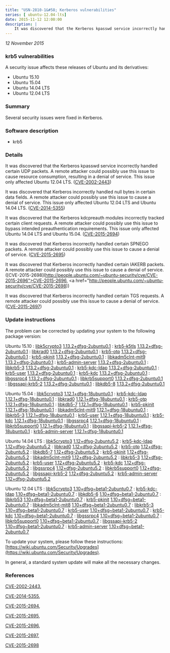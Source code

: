 ```yaml
---
title: "USN-2810-1&#58; Kerberos vulnerabilities"
series: [ ubuntu-12.04-lts]
date: 2015-11-12 12:00:00
description: |
    It was discovered that the Kerberos kpasswd service incorrectly handled certain UDP packets. A remote attacker could possibly use this issue to cause resource consumption, resulting in a denial of service. This issue only affected Ubuntu 12.04 LTS. ([CVE-2002-2443](http://people.ubuntu.com/~ubuntu-security/cve/CVE-2002-2443))
--- 
```

 
 

*12 November 2015*

### krb5 vulnerabilities

A security issue affects these releases of Ubuntu and its derivatives:

* Ubuntu 15.10
* Ubuntu 15.04
* Ubuntu 14.04 LTS
* Ubuntu 12.04 LTS

### Summary

Several security issues were fixed in Kerberos. 

### Software description

* krb5 

### Details

It was discovered that the Kerberos kpasswd service incorrectly handled certain UDP packets. A remote attacker could possibly use this issue to cause resource consumption, resulting in a denial of service. This issue only affected Ubuntu 12.04 LTS. ([CVE-2002-2443](http://people.ubuntu.com/~ubuntu-security/cve/CVE-2002-2443))

It was discovered that Kerberos incorrectly handled null bytes in certain data fields. A remote attacker could possibly use this issue to cause a denial of service. This issue only affected Ubuntu 12.04 LTS and Ubuntu 14.04 LTS. ([CVE-2014-5355](http://people.ubuntu.com/~ubuntu-security/cve/CVE-2014-5355))

It was discovered that the Kerberos kdcpreauth modules incorrectly tracked certain client requests. A remote attacker could possibly use this issue to bypass intended preauthentication requirements. This issue only affected Ubuntu 14.04 LTS and Ubuntu 15.04. ([CVE-2015-2694](http://people.ubuntu.com/~ubuntu-security/cve/CVE-2015-2694))

It was discovered that Kerberos incorrectly handled certain SPNEGO packets. A remote attacker could possibly use this issue to cause a denial of service. ([CVE-2015-2695](http://people.ubuntu.com/~ubuntu-security/cve/CVE-2015-2695))

It was discovered that Kerberos incorrectly handled certain IAKERB packets. A remote attacker could possibly use this issue to cause a denial of service. ([CVE-2015-2698](http://people.ubuntu.com/~ubuntu-security/cve/CVE-2015-2696">CVE-2015-2696</a>, <a href="http://people.ubuntu.com/~ubuntu-security/cve/CVE-2015-2698))

It was discovered that Kerberos incorrectly handled certain TGS requests. A remote attacker could possibly use this issue to cause a denial of service. ([CVE-2015-2697](http://people.ubuntu.com/~ubuntu-security/cve/CVE-2015-2697)) 

### Update instructions

The problem can be corrected by updating your system to the following package version:

Ubuntu 15.10
 : [libk5crypto3](https://launchpad.net/ubuntu/+source/krb5) <span> [1.13.2+dfsg-2ubuntu0.1](https://launchpad.net/ubuntu/+source/krb5/1.13.2+dfsg-2ubuntu0.1) </span> 
 : [krb5-k5tls](https://launchpad.net/ubuntu/+source/krb5) <span> [1.13.2+dfsg-2ubuntu0.1](https://launchpad.net/ubuntu/+source/krb5/1.13.2+dfsg-2ubuntu0.1) </span> 
 : [libkrad0](https://launchpad.net/ubuntu/+source/krb5) <span> [1.13.2+dfsg-2ubuntu0.1](https://launchpad.net/ubuntu/+source/krb5/1.13.2+dfsg-2ubuntu0.1) </span> 
 : [krb5-otp](https://launchpad.net/ubuntu/+source/krb5) <span> [1.13.2+dfsg-2ubuntu0.1](https://launchpad.net/ubuntu/+source/krb5/1.13.2+dfsg-2ubuntu0.1) </span> 
 : [krb5-pkinit](https://launchpad.net/ubuntu/+source/krb5) <span> [1.13.2+dfsg-2ubuntu0.1](https://launchpad.net/ubuntu/+source/krb5/1.13.2+dfsg-2ubuntu0.1) </span> 
 : [libkadm5clnt-mit9](https://launchpad.net/ubuntu/+source/krb5) <span> [1.13.2+dfsg-2ubuntu0.1](https://launchpad.net/ubuntu/+source/krb5/1.13.2+dfsg-2ubuntu0.1) </span> 
 : [krb5-admin-server](https://launchpad.net/ubuntu/+source/krb5) <span> [1.13.2+dfsg-2ubuntu0.1](https://launchpad.net/ubuntu/+source/krb5/1.13.2+dfsg-2ubuntu0.1) </span> 
 : [libkrb5-3](https://launchpad.net/ubuntu/+source/krb5) <span> [1.13.2+dfsg-2ubuntu0.1](https://launchpad.net/ubuntu/+source/krb5/1.13.2+dfsg-2ubuntu0.1) </span> 
 : [krb5-kdc-ldap](https://launchpad.net/ubuntu/+source/krb5) <span> [1.13.2+dfsg-2ubuntu0.1](https://launchpad.net/ubuntu/+source/krb5/1.13.2+dfsg-2ubuntu0.1) </span> 
 : [krb5-user](https://launchpad.net/ubuntu/+source/krb5) <span> [1.13.2+dfsg-2ubuntu0.1](https://launchpad.net/ubuntu/+source/krb5/1.13.2+dfsg-2ubuntu0.1) </span> 
 : [krb5-kdc](https://launchpad.net/ubuntu/+source/krb5) <span> [1.13.2+dfsg-2ubuntu0.1](https://launchpad.net/ubuntu/+source/krb5/1.13.2+dfsg-2ubuntu0.1) </span> 
 : [libgssrpc4](https://launchpad.net/ubuntu/+source/krb5) <span> [1.13.2+dfsg-2ubuntu0.1](https://launchpad.net/ubuntu/+source/krb5/1.13.2+dfsg-2ubuntu0.1) </span> 
 : [libkrb5support0](https://launchpad.net/ubuntu/+source/krb5) <span> [1.13.2+dfsg-2ubuntu0.1](https://launchpad.net/ubuntu/+source/krb5/1.13.2+dfsg-2ubuntu0.1) </span> 
 : [libgssapi-krb5-2](https://launchpad.net/ubuntu/+source/krb5) <span> [1.13.2+dfsg-2ubuntu0.1](https://launchpad.net/ubuntu/+source/krb5/1.13.2+dfsg-2ubuntu0.1) </span> 
 : [libkdb5-8](https://launchpad.net/ubuntu/+source/krb5) <span> [1.13.2+dfsg-2ubuntu0.1](https://launchpad.net/ubuntu/+source/krb5/1.13.2+dfsg-2ubuntu0.1) </span> 

Ubuntu 15.04
 : [libk5crypto3](https://launchpad.net/ubuntu/+source/krb5) <span> [1.12.1+dfsg-18ubuntu0.1](https://launchpad.net/ubuntu/+source/krb5/1.12.1+dfsg-18ubuntu0.1) </span> 
 : [krb5-kdc-ldap](https://launchpad.net/ubuntu/+source/krb5) <span> [1.12.1+dfsg-18ubuntu0.1](https://launchpad.net/ubuntu/+source/krb5/1.12.1+dfsg-18ubuntu0.1) </span> 
 : [libkrad0](https://launchpad.net/ubuntu/+source/krb5) <span> [1.12.1+dfsg-18ubuntu0.1](https://launchpad.net/ubuntu/+source/krb5/1.12.1+dfsg-18ubuntu0.1) </span> 
 : [krb5-otp](https://launchpad.net/ubuntu/+source/krb5) <span> [1.12.1+dfsg-18ubuntu0.1](https://launchpad.net/ubuntu/+source/krb5/1.12.1+dfsg-18ubuntu0.1) </span> 
 : [libkdb5-7](https://launchpad.net/ubuntu/+source/krb5) <span> [1.12.1+dfsg-18ubuntu0.1](https://launchpad.net/ubuntu/+source/krb5/1.12.1+dfsg-18ubuntu0.1) </span> 
 : [krb5-pkinit](https://launchpad.net/ubuntu/+source/krb5) <span> [1.12.1+dfsg-18ubuntu0.1](https://launchpad.net/ubuntu/+source/krb5/1.12.1+dfsg-18ubuntu0.1) </span> 
 : [libkadm5clnt-mit9](https://launchpad.net/ubuntu/+source/krb5) <span> [1.12.1+dfsg-18ubuntu0.1](https://launchpad.net/ubuntu/+source/krb5/1.12.1+dfsg-18ubuntu0.1) </span> 
 : [libkrb5-3](https://launchpad.net/ubuntu/+source/krb5) <span> [1.12.1+dfsg-18ubuntu0.1](https://launchpad.net/ubuntu/+source/krb5/1.12.1+dfsg-18ubuntu0.1) </span> 
 : [krb5-user](https://launchpad.net/ubuntu/+source/krb5) <span> [1.12.1+dfsg-18ubuntu0.1](https://launchpad.net/ubuntu/+source/krb5/1.12.1+dfsg-18ubuntu0.1) </span> 
 : [krb5-kdc](https://launchpad.net/ubuntu/+source/krb5) <span> [1.12.1+dfsg-18ubuntu0.1](https://launchpad.net/ubuntu/+source/krb5/1.12.1+dfsg-18ubuntu0.1) </span> 
 : [libgssrpc4](https://launchpad.net/ubuntu/+source/krb5) <span> [1.12.1+dfsg-18ubuntu0.1](https://launchpad.net/ubuntu/+source/krb5/1.12.1+dfsg-18ubuntu0.1) </span> 
 : [libkrb5support0](https://launchpad.net/ubuntu/+source/krb5) <span> [1.12.1+dfsg-18ubuntu0.1](https://launchpad.net/ubuntu/+source/krb5/1.12.1+dfsg-18ubuntu0.1) </span> 
 : [libgssapi-krb5-2](https://launchpad.net/ubuntu/+source/krb5) <span> [1.12.1+dfsg-18ubuntu0.1](https://launchpad.net/ubuntu/+source/krb5/1.12.1+dfsg-18ubuntu0.1) </span> 
 : [krb5-admin-server](https://launchpad.net/ubuntu/+source/krb5) <span> [1.12.1+dfsg-18ubuntu0.1](https://launchpad.net/ubuntu/+source/krb5/1.12.1+dfsg-18ubuntu0.1) </span> 

Ubuntu 14.04 LTS
 : [libk5crypto3](https://launchpad.net/ubuntu/+source/krb5) <span> [1.12+dfsg-2ubuntu5.2](https://launchpad.net/ubuntu/+source/krb5/1.12+dfsg-2ubuntu5.2) </span> 
 : [krb5-kdc-ldap](https://launchpad.net/ubuntu/+source/krb5) <span> [1.12+dfsg-2ubuntu5.2](https://launchpad.net/ubuntu/+source/krb5/1.12+dfsg-2ubuntu5.2) </span> 
 : [libkrad0](https://launchpad.net/ubuntu/+source/krb5) <span> [1.12+dfsg-2ubuntu5.2](https://launchpad.net/ubuntu/+source/krb5/1.12+dfsg-2ubuntu5.2) </span> 
 : [krb5-otp](https://launchpad.net/ubuntu/+source/krb5) <span> [1.12+dfsg-2ubuntu5.2](https://launchpad.net/ubuntu/+source/krb5/1.12+dfsg-2ubuntu5.2) </span> 
 : [libkdb5-7](https://launchpad.net/ubuntu/+source/krb5) <span> [1.12+dfsg-2ubuntu5.2](https://launchpad.net/ubuntu/+source/krb5/1.12+dfsg-2ubuntu5.2) </span> 
 : [krb5-pkinit](https://launchpad.net/ubuntu/+source/krb5) <span> [1.12+dfsg-2ubuntu5.2](https://launchpad.net/ubuntu/+source/krb5/1.12+dfsg-2ubuntu5.2) </span> 
 : [libkadm5clnt-mit9](https://launchpad.net/ubuntu/+source/krb5) <span> [1.12+dfsg-2ubuntu5.2](https://launchpad.net/ubuntu/+source/krb5/1.12+dfsg-2ubuntu5.2) </span> 
 : [libkrb5-3](https://launchpad.net/ubuntu/+source/krb5) <span> [1.12+dfsg-2ubuntu5.2](https://launchpad.net/ubuntu/+source/krb5/1.12+dfsg-2ubuntu5.2) </span> 
 : [krb5-user](https://launchpad.net/ubuntu/+source/krb5) <span> [1.12+dfsg-2ubuntu5.2](https://launchpad.net/ubuntu/+source/krb5/1.12+dfsg-2ubuntu5.2) </span> 
 : [krb5-kdc](https://launchpad.net/ubuntu/+source/krb5) <span> [1.12+dfsg-2ubuntu5.2](https://launchpad.net/ubuntu/+source/krb5/1.12+dfsg-2ubuntu5.2) </span> 
 : [libgssrpc4](https://launchpad.net/ubuntu/+source/krb5) <span> [1.12+dfsg-2ubuntu5.2](https://launchpad.net/ubuntu/+source/krb5/1.12+dfsg-2ubuntu5.2) </span> 
 : [libkrb5support0](https://launchpad.net/ubuntu/+source/krb5) <span> [1.12+dfsg-2ubuntu5.2](https://launchpad.net/ubuntu/+source/krb5/1.12+dfsg-2ubuntu5.2) </span> 
 : [libgssapi-krb5-2](https://launchpad.net/ubuntu/+source/krb5) <span> [1.12+dfsg-2ubuntu5.2](https://launchpad.net/ubuntu/+source/krb5/1.12+dfsg-2ubuntu5.2) </span> 
 : [krb5-admin-server](https://launchpad.net/ubuntu/+source/krb5) <span> [1.12+dfsg-2ubuntu5.2](https://launchpad.net/ubuntu/+source/krb5/1.12+dfsg-2ubuntu5.2) </span> 

Ubuntu 12.04 LTS
 : [libk5crypto3](https://launchpad.net/ubuntu/+source/krb5) <span> [1.10+dfsg~beta1-2ubuntu0.7](https://launchpad.net/ubuntu/+source/krb5/1.10+dfsg~beta1-2ubuntu0.7) </span> 
 : [krb5-kdc-ldap](https://launchpad.net/ubuntu/+source/krb5) <span> [1.10+dfsg~beta1-2ubuntu0.7](https://launchpad.net/ubuntu/+source/krb5/1.10+dfsg~beta1-2ubuntu0.7) </span> 
 : [libkdb5-6](https://launchpad.net/ubuntu/+source/krb5) <span> [1.10+dfsg~beta1-2ubuntu0.7](https://launchpad.net/ubuntu/+source/krb5/1.10+dfsg~beta1-2ubuntu0.7) </span> 
 : [libkrb53](https://launchpad.net/ubuntu/+source/krb5) <span> [1.10+dfsg~beta1-2ubuntu0.7](https://launchpad.net/ubuntu/+source/krb5/1.10+dfsg~beta1-2ubuntu0.7) </span> 
 : [krb5-pkinit](https://launchpad.net/ubuntu/+source/krb5) <span> [1.10+dfsg~beta1-2ubuntu0.7](https://launchpad.net/ubuntu/+source/krb5/1.10+dfsg~beta1-2ubuntu0.7) </span> 
 : [libkadm5clnt-mit8](https://launchpad.net/ubuntu/+source/krb5) <span> [1.10+dfsg~beta1-2ubuntu0.7](https://launchpad.net/ubuntu/+source/krb5/1.10+dfsg~beta1-2ubuntu0.7) </span> 
 : [libkrb5-3](https://launchpad.net/ubuntu/+source/krb5) <span> [1.10+dfsg~beta1-2ubuntu0.7](https://launchpad.net/ubuntu/+source/krb5/1.10+dfsg~beta1-2ubuntu0.7) </span> 
 : [krb5-user](https://launchpad.net/ubuntu/+source/krb5) <span> [1.10+dfsg~beta1-2ubuntu0.7](https://launchpad.net/ubuntu/+source/krb5/1.10+dfsg~beta1-2ubuntu0.7) </span> 
 : [krb5-kdc](https://launchpad.net/ubuntu/+source/krb5) <span> [1.10+dfsg~beta1-2ubuntu0.7](https://launchpad.net/ubuntu/+source/krb5/1.10+dfsg~beta1-2ubuntu0.7) </span> 
 : [libgssrpc4](https://launchpad.net/ubuntu/+source/krb5) <span> [1.10+dfsg~beta1-2ubuntu0.7](https://launchpad.net/ubuntu/+source/krb5/1.10+dfsg~beta1-2ubuntu0.7) </span> 
 : [libkrb5support0](https://launchpad.net/ubuntu/+source/krb5) <span> [1.10+dfsg~beta1-2ubuntu0.7](https://launchpad.net/ubuntu/+source/krb5/1.10+dfsg~beta1-2ubuntu0.7) </span> 
 : [libgssapi-krb5-2](https://launchpad.net/ubuntu/+source/krb5) <span> [1.10+dfsg~beta1-2ubuntu0.7](https://launchpad.net/ubuntu/+source/krb5/1.10+dfsg~beta1-2ubuntu0.7) </span> 
 : [krb5-admin-server](https://launchpad.net/ubuntu/+source/krb5) <span> [1.10+dfsg~beta1-2ubuntu0.7](https://launchpad.net/ubuntu/+source/krb5/1.10+dfsg~beta1-2ubuntu0.7) </span> 

To update your system, please follow these instructions: [https://wiki.ubuntu.com/Security/Upgrades](https://wiki.ubuntu.com/Security/Upgrades).

In general, a standard system update will make all the necessary changes. 

### References

 
 [CVE-2002-2443](http://people.ubuntu.com/~ubuntu-security/cve/CVE-2002-2443), 

 [CVE-2014-5355](http://people.ubuntu.com/~ubuntu-security/cve/CVE-2014-5355), 

 [CVE-2015-2694](http://people.ubuntu.com/~ubuntu-security/cve/CVE-2015-2694), 

 [CVE-2015-2695](http://people.ubuntu.com/~ubuntu-security/cve/CVE-2015-2695), 

 [CVE-2015-2696](http://people.ubuntu.com/~ubuntu-security/cve/CVE-2015-2696), 

 [CVE-2015-2697](http://people.ubuntu.com/~ubuntu-security/cve/CVE-2015-2697), 

 [CVE-2015-2698](http://people.ubuntu.com/~ubuntu-security/cve/CVE-2015-2698)
 

